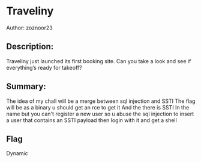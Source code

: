 # Traveliny
Author: zoznoor23
 
## Description:
Traveliny just launched its first booking site. Can you take a look and see if everything’s ready for takeoff?

## Summary:
The idea of my chall will be a merge between sql injection and SSTI 
The flag will be as a binary u should get an rce to get it 
And the there is SSTI In the name but you can't register a new user so u abuse the sql injection to insert a user that contains an SSTI payload then login with it and get a shell

## Flag
Dynamic

